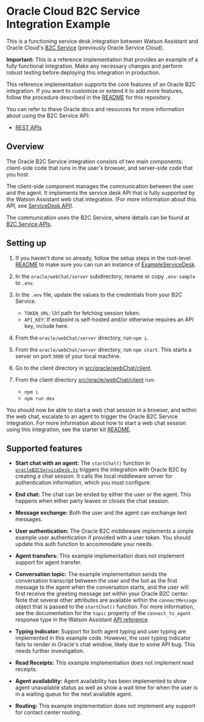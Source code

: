 # Oracle Cloud B2C Service Integration Example

This is a functioning service desk integration between Watson Assistant and Oracle Cloud's [B2C Service](https://docs.oracle.com/en/cloud/saas/b2c-service/21b/index.html) (previously Oracle Service Cloud).

**Important:**  This is a reference implementation that provides an example of a fully functional integration. Make any necessary changes and perform robust testing before deploying this integration in production.

This reference implementation supports the core features of an Oracle B2C integration. If you want to customize or extend it to add more features, follow the procedure described in the [README](../../../README.md) for this repository.

You can refer to these Oracle docs and resources for more information about using the B2C Service API:

  - [REST APIs](https://docs.oracle.com/en/cloud/saas/b2c-service/21b/cxscc/index.html)

## Overview

The Oracle B2C Service integration consists of two main components: client-side code that runs in the user's browser, and server-side code that you host.

The client-side component manages the communication between the user and the agent. It implements the service desk API that is fully supported by the Watson Assistant web chat integration. (For more information about this API, see [ServiceDesk API](https://github.com/watson-developer-cloud/assistant-web-chat-service-desk-starter/blob/main/docs/API.md)).

The communication uses the B2C Service, where details can be found at [B2C Service APIs](https://docs.oracle.com/en/cloud/saas/b2c-service/21b/cxscc/rest-endpoints.html).

## Setting up

1. If you haven't done so already, follow the setup steps in the root-level [README](../../../README.md) to make sure you can run an instance of [ExampleServiceDesk](../../example/webChat/README.md).

1. In the `oracle/webChat/server` subdirectory, rename or copy `.env-sample` to `.env`.

1. In the `.env` file, update the values to the credentials from your B2C Service.
    - `TOKEN_URL`: Url path for fetching session token.
    - `API_KEY`: If endpoint is self-hosted and/or otherwise requires an API key, include here.

1. From the `oracle/webChat/server` directory, run `npm i`.

1. From the `oracle/webChat/server` directory, run `npm start`. This starts a server on port `3000` of your local machine.

1. Go to the client directory in [src/oracle/webChat/client](./client).

1. From the client directory [src/oracle/webChat/client](./client) run:
    - `npm i`
    - `npm run dev`
    
You should now be able to start a web chat session in a browser, and within the web chat, escalate to an agent to trigger the Oracle B2C Service integration. For more information about how to start a web chat session using this integration, see the starter kit [README](../../../README.md#development).

## Supported features

- **Start chat with an agent:** The `startChat()` function in [`oracleB2CServiceDesk.ts`](./client/src/oracleB2CServiceDesk.ts) triggers the integration with Oracle B2C by creating a chat session. It calls the local middleware server for authentication information, which you must configure.

- **End chat:** The chat can be ended by either the user or the agent. This happens when either party leaves or closes the chat session.

- **Message exchange:** Both the user and the agent can exchange text messages.

- **User authentication:** The Oracle B2C middleware implements a simple example user authentication if provided with a user token. You should update this auth function to accommodate your needs.

- **Agent transfers:** This example implementation does not implement support for agent transfer.

- **Conversation topic:** The example implementation sends the conversation transcript between the user and the bot as the first message to the agent when the conversation starts, and the user will first receive the greeting message set within your Oracle B2C center. Note that several other attributes are available within the `connectMessage` object that is passed to the `startChat()` function. For more information, see the documentation for the `topic` property of the `connect_to_agent` response type in the Watson Assistant [API reference](https://cloud.ibm.com/apidocs/assistant/assistant-v2#message).

- **Typing indicator:** Support for both agent typing and user typing are implemented in this example code. However, the user typing indicator fails to render in Oracle's chat window, likely due to some API bug. This needs further investigation.

- **Read Receipts:** This example implementation does not implement read receipts.

- **Agent availability:** Agent availability has been implemented to show agent unavailable status as well as show a wait time for when the user is in a waiting queue for the next available agent.

- **Routing:** This example implementation does not implement any support for contact center routing.
